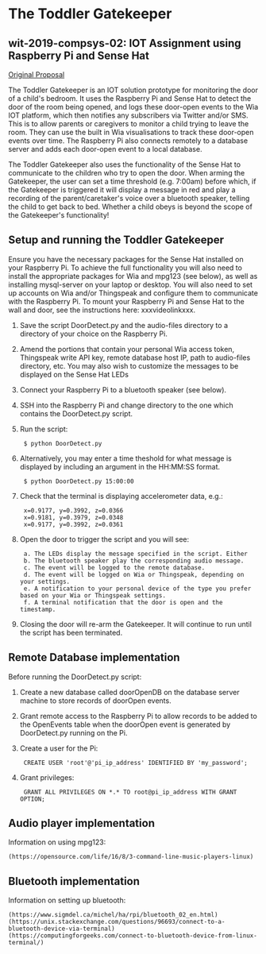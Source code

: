 # The Toddler Gatekeeper
## wit-2019-compsys-02: IOT Assignment using Raspberry Pi and Sense Hat

[Original Proposal](https://github.com/kento-mc/wit-2019-compsys-02/blob/master/proposal.md "Projectd Proposal")

The Toddler Gatekeeper is an IOT solution prototype for monitoring the door of a child's bedroom. It uses the Raspberry Pi and Sense Hat to detect the door of the room being opened, and logs these door-open events to the Wia IOT platform, which then notifies any subscribers via Twitter and/or SMS. This is to allow parents or caregivers to monitor a child trying to leave the room. They can use the built in Wia visualisations to track these door-open events over time. The Raspberry Pi also connects remotely to a database server and adds each door-open event to a local database.

The Toddler Gatekeeper also uses the functionality of the Sense Hat to communicate to the children who try to open the door. When arming the Gatekeeper, the user can set a time threshold (e.g. 7:00am) before which, if the Gatekeeper is triggered it will display a message in red and play a recording of the parent/caretaker's voice over a bluetooth speaker, telling the child to get back to bed. Whether a child obeys is beyond the scope of the Gatekeeper's functionality!


## Setup and running the Toddler Gatekeeper

Ensure you have the necessary packages for the Sense Hat installed on your Raspberry Pi. To achieve the full functionality you will also need to install the appropriate packages for Wia and mpg123 (see below), as well as installing mysql-server on your laptop or desktop. You will also need to set up accounts on Wia and/or Thingspeak and configure them to communicate with the Raspberry Pi. To mount your Raspberry Pi and Sense Hat to the wall and door, see the instructions here: xxxvideolinkxxx.

1. Save the script DoorDetect.py and the audio-files directory to a directory of your choice on the Raspberry Pi.
2. Amend the portions that contain your personal Wia access token, Thingspeak write API key, remote database host IP, path to audio-files directory, etc. You may also wish to customize the messages to be displayed on the Sense Hat LEDs
3. Connect your Raspberry Pi to a bluetooth speaker (see below).
4. SSH into the Raspberry Pi and change directory to the one which contains the DoorDetect.py script.
5. Run the script: 

        $ python DoorDetect.py
  
6. Alternatively, you may enter a time theshold for what message is displayed by including an argument in the HH:MM:SS format.

        $ python DoorDetect.py 15:00:00
  
7. Check that the terminal is displaying accelerometer data, e.g.:

        x=0.9177, y=0.3992, z=0.0366
        x=0.9181, y=0.3979, z=0.0348
        x=0.9177, y=0.3992, z=0.0361
  
8. Open the door to trigger the script and you will see:
  
        a. The LEDs display the message specified in the script. Either 
        b. The bluetooth speaker play the corresponding audio message.
        c. The event will be logged to the remote database.
        d. The event will be logged on Wia or Thingspeak, depending on your settings.
        e. A notification to your personal device of the type you prefer based on your Wia or Thingspeak settings.
        f. A terminal notification that the door is open and the timestamp.
  
9. Closing the door will re-arm the Gatekeeper. It will continue to run until the script has been terminated.


## Remote Database implementation

Before running the DoorDetect.py script:

1. Create a new database called doorOpenDB on the database server machine to store records of doorOpen events. 
2. Grant remote access to the Raspberry Pi to allow records to be added to the OpenEvents table when the doorOpen event is generated by DoorDetect.py running on the Pi.
3. Create a user for the Pi:

        CREATE USER 'root'@'pi_ip_address' IDENTIFIED BY 'my_password';

4. Grant privileges:

        GRANT ALL PRIVILEGES ON *.* TO root@pi_ip_address WITH GRANT OPTION;


## Audio player implementation

Information on using mpg123:

    (https://opensource.com/life/16/8/3-command-line-music-players-linux)


## Bluetooth implementation

Information on setting up bluetooth:

    (https://www.sigmdel.ca/michel/ha/rpi/bluetooth_02_en.html)
    (https://unix.stackexchange.com/questions/96693/connect-to-a-bluetooth-device-via-terminal)
    (https://computingforgeeks.com/connect-to-bluetooth-device-from-linux-terminal/)

